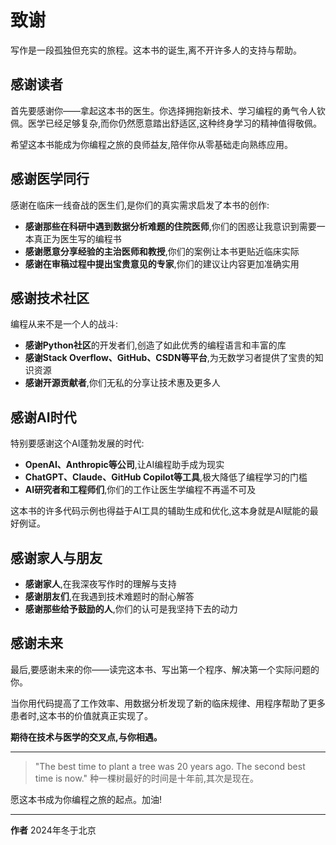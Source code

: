 # 致谢

写作是一段孤独但充实的旅程。这本书的诞生,离不开许多人的支持与帮助。

## 感谢读者

首先要感谢你——拿起这本书的医生。你选择拥抱新技术、学习编程的勇气令人钦佩。医学已经足够复杂,而你仍然愿意踏出舒适区,这种终身学习的精神值得敬佩。

希望这本书能成为你编程之旅的良师益友,陪伴你从零基础走向熟练应用。

## 感谢医学同行

感谢在临床一线奋战的医生们,是你们的真实需求启发了本书的创作:

- **感谢那些在科研中遇到数据分析难题的住院医师**,你们的困惑让我意识到需要一本真正为医生写的编程书
- **感谢愿意分享经验的主治医师和教授**,你们的案例让本书更贴近临床实际
- **感谢在审稿过程中提出宝贵意见的专家**,你们的建议让内容更加准确实用

## 感谢技术社区

编程从来不是一个人的战斗:

- **感谢Python社区**的开发者们,创造了如此优秀的编程语言和丰富的库
- **感谢Stack Overflow、GitHub、CSDN等平台**,为无数学习者提供了宝贵的知识资源
- **感谢开源贡献者**,你们无私的分享让技术惠及更多人

## 感谢AI时代

特别要感谢这个AI蓬勃发展的时代:

- **OpenAI、Anthropic等公司**,让AI编程助手成为现实
- **ChatGPT、Claude、GitHub Copilot等工具**,极大降低了编程学习的门槛
- **AI研究者和工程师们**,你们的工作让医生学编程不再遥不可及

这本书的许多代码示例也得益于AI工具的辅助生成和优化,这本身就是AI赋能的最好例证。

## 感谢家人与朋友

- **感谢家人**,在我深夜写作时的理解与支持
- **感谢朋友们**,在我遇到技术难题时的耐心解答
- **感谢那些给予鼓励的人**,你们的认可是我坚持下去的动力

## 感谢未来

最后,要感谢未来的你——读完这本书、写出第一个程序、解决第一个实际问题的你。

当你用代码提高了工作效率、用数据分析发现了新的临床规律、用程序帮助了更多患者时,这本书的价值就真正实现了。

**期待在技术与医学的交叉点,与你相遇。**

---

> "The best time to plant a tree was 20 years ago. The second best time is now."
> 种一棵树最好的时间是十年前,其次是现在。

愿这本书成为你编程之旅的起点。加油!

---

**作者**
2024年冬于北京
